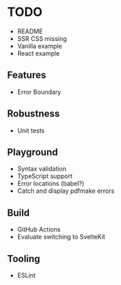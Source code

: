# TODO

- README
- SSR CSS missing
- Vanilla example
- React example

## Features

- Error Boundary

## Robustness

- Unit tests

## Playground

- Syntax validation
- TypeScript support
- Error locations (babel?)
- Catch and display pdfmake errors

## Build

- GitHub Actions
- Evaluate switching to SvelteKit

## Tooling

- ESLint
